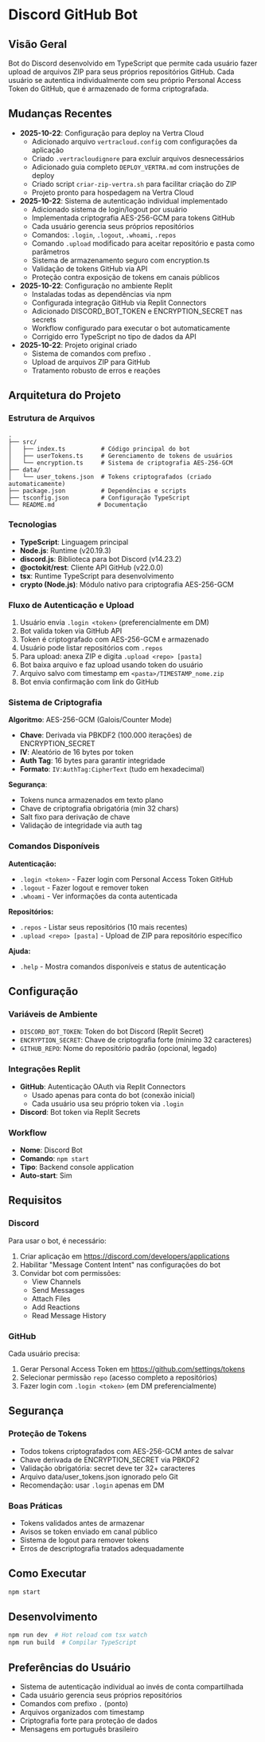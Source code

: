 # Discord GitHub Bot

## Visão Geral
Bot do Discord desenvolvido em TypeScript que permite cada usuário fazer upload de arquivos ZIP para seus próprios repositórios GitHub. Cada usuário se autentica individualmente com seu próprio Personal Access Token do GitHub, que é armazenado de forma criptografada.

## Mudanças Recentes
- **2025-10-22**: Configuração para deploy na Vertra Cloud
  - Adicionado arquivo `vertracloud.config` com configurações da aplicação
  - Criado `.vertracloudignore` para excluir arquivos desnecessários
  - Adicionado guia completo `DEPLOY_VERTRA.md` com instruções de deploy
  - Criado script `criar-zip-vertra.sh` para facilitar criação do ZIP
  - Projeto pronto para hospedagem na Vertra Cloud
- **2025-10-22**: Sistema de autenticação individual implementado
  - Adicionado sistema de login/logout por usuário
  - Implementada criptografia AES-256-GCM para tokens GitHub
  - Cada usuário gerencia seus próprios repositórios
  - Comandos: `.login`, `.logout`, `.whoami`, `.repos`
  - Comando `.upload` modificado para aceitar repositório e pasta como parâmetros
  - Sistema de armazenamento seguro com encryption.ts
  - Validação de tokens GitHub via API
  - Proteção contra exposição de tokens em canais públicos
- **2025-10-22**: Configuração no ambiente Replit
  - Instaladas todas as dependências via npm
  - Configurada integração GitHub via Replit Connectors
  - Adicionado DISCORD_BOT_TOKEN e ENCRYPTION_SECRET nas secrets
  - Workflow configurado para executar o bot automaticamente
  - Corrigido erro TypeScript no tipo de dados da API
- **2025-10-22**: Projeto original criado
  - Sistema de comandos com prefixo `.`
  - Upload de arquivos ZIP para GitHub
  - Tratamento robusto de erros e reações

## Arquitetura do Projeto

### Estrutura de Arquivos
```
.
├── src/
│   ├── index.ts          # Código principal do bot
│   ├── userTokens.ts     # Gerenciamento de tokens de usuários
│   └── encryption.ts     # Sistema de criptografia AES-256-GCM
├── data/
│   └── user_tokens.json  # Tokens criptografados (criado automaticamente)
├── package.json          # Dependências e scripts
├── tsconfig.json         # Configuração TypeScript
└── README.md            # Documentação
```

### Tecnologias
- **TypeScript**: Linguagem principal
- **Node.js**: Runtime (v20.19.3)
- **discord.js**: Biblioteca para bot Discord (v14.23.2)
- **@octokit/rest**: Cliente API GitHub (v22.0.0)
- **tsx**: Runtime TypeScript para desenvolvimento
- **crypto (Node.js)**: Módulo nativo para criptografia AES-256-GCM

### Fluxo de Autenticação e Upload
1. Usuário envia `.login <token>` (preferencialmente em DM)
2. Bot valida token via GitHub API
3. Token é criptografado com AES-256-GCM e armazenado
4. Usuário pode listar repositórios com `.repos`
5. Para upload: anexa ZIP e digita `.upload <repo> [pasta]`
6. Bot baixa arquivo e faz upload usando token do usuário
7. Arquivo salvo com timestamp em `<pasta>/TIMESTAMP_nome.zip`
8. Bot envia confirmação com link do GitHub

### Sistema de Criptografia

**Algoritmo**: AES-256-GCM (Galois/Counter Mode)
- **Chave**: Derivada via PBKDF2 (100.000 iterações) de ENCRYPTION_SECRET
- **IV**: Aleatório de 16 bytes por token
- **Auth Tag**: 16 bytes para garantir integridade
- **Formato**: `IV:AuthTag:CipherText` (tudo em hexadecimal)

**Segurança**:
- Tokens nunca armazenados em texto plano
- Chave de criptografia obrigatória (min 32 chars)
- Salt fixo para derivação de chave
- Validação de integridade via auth tag

### Comandos Disponíveis

**Autenticação:**
- `.login <token>` - Fazer login com Personal Access Token GitHub
- `.logout` - Fazer logout e remover token
- `.whoami` - Ver informações da conta autenticada

**Repositórios:**
- `.repos` - Listar seus repositórios (10 mais recentes)
- `.upload <repo> [pasta]` - Upload de ZIP para repositório específico

**Ajuda:**
- `.help` - Mostra comandos disponíveis e status de autenticação

## Configuração

### Variáveis de Ambiente
- `DISCORD_BOT_TOKEN`: Token do bot Discord (Replit Secret)
- `ENCRYPTION_SECRET`: Chave de criptografia forte (mínimo 32 caracteres)
- `GITHUB_REPO`: Nome do repositório padrão (opcional, legado)

### Integrações Replit
- **GitHub**: Autenticação OAuth via Replit Connectors
  - Usado apenas para conta do bot (conexão inicial)
  - Cada usuário usa seu próprio token via `.login`
- **Discord**: Bot token via Replit Secrets

### Workflow
- **Nome**: Discord Bot
- **Comando**: `npm start`
- **Tipo**: Backend console application
- **Auto-start**: Sim

## Requisitos

### Discord
Para usar o bot, é necessário:
1. Criar aplicação em https://discord.com/developers/applications
2. Habilitar "Message Content Intent" nas configurações do bot
3. Convidar bot com permissões:
   - View Channels
   - Send Messages
   - Attach Files
   - Add Reactions
   - Read Message History

### GitHub
Cada usuário precisa:
1. Gerar Personal Access Token em https://github.com/settings/tokens
2. Selecionar permissão `repo` (acesso completo a repositórios)
3. Fazer login com `.login <token>` (em DM preferencialmente)

## Segurança

### Proteção de Tokens
- Todos tokens criptografados com AES-256-GCM antes de salvar
- Chave derivada de ENCRYPTION_SECRET via PBKDF2
- Validação obrigatória: secret deve ter 32+ caracteres
- Arquivo data/user_tokens.json ignorado pelo Git
- Recomendação: usar `.login` apenas em DM

### Boas Práticas
- Tokens validados antes de armazenar
- Avisos se token enviado em canal público
- Sistema de logout para remover tokens
- Erros de descriptografia tratados adequadamente

## Como Executar
```bash
npm start
```

## Desenvolvimento
```bash
npm run dev  # Hot reload com tsx watch
npm run build  # Compilar TypeScript
```

## Preferências do Usuário
- Sistema de autenticação individual ao invés de conta compartilhada
- Cada usuário gerencia seus próprios repositórios
- Comandos com prefixo `.` (ponto)
- Arquivos organizados com timestamp
- Criptografia forte para proteção de dados
- Mensagens em português brasileiro
